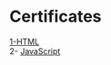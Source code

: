 # Certificates

<a  href="https://github.com/BehnazRafiei/CERTIFICATES//ProjMarr_slides.pdf" class="image fit" >1-HTML</a>
<br>
2- [JavaScript](https://github.com/BehnazRafiei/PNU_3991_AR)
